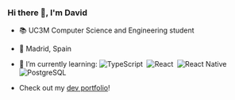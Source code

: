 ### Hi there 👋, I'm David

- 📚 UC3M Computer Science and Engineering student
- 📍 Madrid, Spain
- 🌱 I’m currently learning:
![TypeScript](https://img.shields.io/badge/-TypeScript-0D1117?style=flat&logo=typescript)&nbsp;
![React](https://img.shields.io/badge/-React-0D1117?style=flat&logo=react)&nbsp;
![React Native](https://img.shields.io/badge/-React%20Native-0D1117?style=flat&logo=react)&nbsp;
![PostgreSQL](https://img.shields.io/badge/-PostgreSQL-0D1117?style=flat&logo=postgresql)&nbsp;

- Check out my [dev portfolio](https://davidbarroso.dev)!
